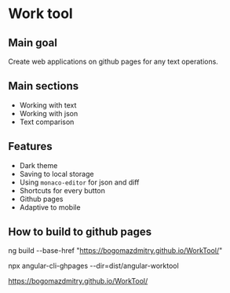 # Work tool

## Main goal

Create web applications on github pages for any text operations.

## Main sections

- Working with text
- Working with json
- Text comparison

## Features

- Dark theme
- Saving to local storage
- Using ```monaco-editor``` for json and diff
- Shortcuts for every button
- Github pages
- Adaptive to mobile

## How to build to github pages

ng build --base-href "https://bogomazdmitry.github.io/WorkTool/"

npx angular-cli-ghpages --dir=dist/angular-worktool

https://bogomazdmitry.github.io/WorkTool/
